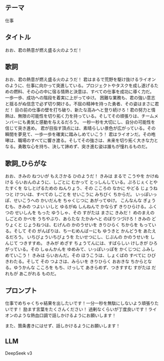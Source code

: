 ## テーマ

仕事

## タイトル

おお、君の熱意が燃え盛る火のようだ！

## 歌詞

おお、君の熱意が燃え盛る火のようだ！
君はまるで荒野を駆け抜けるライオンのように、仕事に向かって突進している。プロジェクトやタスクを成し遂げるための燃料、その心の中に宿る情熱と決意は、すべての仕事を成功に導く力だ。
一歩一歩、成功への階段を着実に上がってゆけ。
困難な業務も、君の強い意志と揺るがぬ信念で必ず切り開ける。不屈の精神を持った勇者、その姿はまさに君だ！
目の前の仕事の壁を打ち破り、新たな高みへと登り続けろ！君の努力と情熱は、無限の可能性を切り拓く力を持っている。そしてその頑張りは、チームメンバーにも勇気と感動を与えるだろう。
一秒一秒を大切にし、自分の可能性を信じて突き進め。
君が目指す頂点には、素晴らしい景色が広がっている。その瞬間を夢見て、一歩一歩を確実に踏みしめていこう！
君はライオンだ。その咆哮は、職場のすべてに響き渡る。そしてその強さは、未来を切り拓く大きな力となる。勇敢な心を持ち、決して諦めず、突き進む姿は誰もが憧れるものだ。

## 歌詞_ひらがな

おお、きみの ねついが もえさかる ひのようだ！
きみは まるで こうやを かけぬける らいおんのように、しごとに むかって とっしんしている。ぷろじぇくとや たすくを なしとげるための ねんりょう、その こころの なかに やどる じょうねつと けついは、すべての しごとを せいこうに みちびく ちからだ。
いっぽいっぽ、せいこうへの かいだんを ちゃくじつに あがってゆけ。
こんなんな ぎょうむも、きみの つよい いしと ゆるがぬ しんねんで かならず きりひらける。ふくつの せいしんを もった ゆうしゃ、その すがたは まさに きみだ！
めのまえの しごとの かべを うちやぶり、あらたな たかみへと のぼりつづけろ！きみの どりょくと じょうねつは、むげんの かのうせいを きりひらく ちからを もっている。そして その がんばりは、ちーむめんばーにも ゆうきと かんどうを あたえるだろう。
いちびょういちびょうを たいせつにし、じぶんの かのうせいを しんじて つきすすめ。
きみが めざす ちょうてんには、すばらしい けしきが ひろがっている。その しゅんかんを ゆめみて、いっぽいっぽを かくじつに ふみしめていこう！
きみは らいおんだ。その ほうこうは、しょくばの すべてに ひびきわたる。そして その つよさは、みらいを きりひらく おおきな ちからとなる。ゆうかんな こころを もち、けっして あきらめず、つきすすむ すがたは だれもが あこがれる ものだ。

## プロンプト

仕事でめちゃくちゃ結果を出したいです！一分一秒を無駄にしないよう頑張りたいです！ 励ます言葉をたくさんください！
過剰なくらいが丁度良いです！ライオンのような熱血口調で話しかけるようにお願いします！

また、箇条書きにはせず、話しかけるようにお願いします！

## LLM

DeepSeek v3